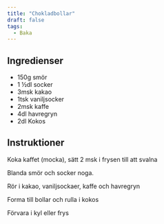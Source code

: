 ```yaml
---
title: "Chokladbollar"
draft: false
tags:
  - Baka
---
```


## Ingredienser
- 150g smör
- 1 ½dl socker
- 3msk kakao
- 1tsk vaniljsocker
- 2msk kaffe
- 4dl havregryn
- 2dl Kokos

## Instruktioner
Koka kaffet (mocka), sätt 2 msk i frysen till att svalna

Blanda smör och socker noga.

Rör i kakao, vaniljsockaer, kaffe och havregryn

Forma till bollar och rulla i kokos

Förvara i kyl eller frys